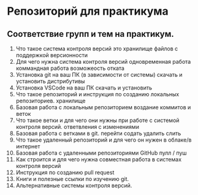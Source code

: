 # Репозиторий для практикума
## Соответствие групп и тем на практикум.

1. Что такое система контроля версий
   это хранилище файлов с поддержкой версионности
2. Для чего нужна система контроля версий
   одновременная работа
   коммандная работа
   возможеость отката 
3. Установка git на ваш ПК (в зависимости от системы)
   скачать и установить дистрибутивы
4. Установка VSCode на ваш ПК
   скачать и установить
5. Что такое репозиторий и инструкция по созданию локальных репозиториев.
   хранилище
6. Базовая работа с локальным репозиторием
 воздание коммитов и веток
7. Что такое ветки и для чего они нужны при работе с системой контроля версий.
ответвления с изменениями
8. Базовая работа с ветками в git.
перейти содать удалить слить
9. Что такое удаленный репозиторий и для чего он нужен
в облаке/в интернет
10. Базовая работа с удаленными репозиториями GitHub
пулл / пуш
11. Как строится и для чего нужна совместная работа в системах контроля версий
12. Инструкция по созданию pull request
13. Книги и полезные ссылки по изучению git.
14. Альтернативные системы контроля версий.
